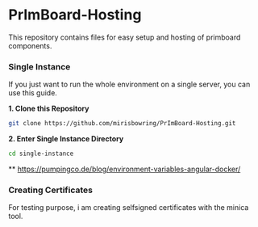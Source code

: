 # PrImBoard-Hosting

This repository contains files for easy setup and hosting of primboard components.

### Single Instance
If you just want to run the whole environment on a single server, you can use
this guide.

**1. Clone this Repository**

``` bash
git clone https://github.com/mirisbowring/PrImBoard-Hosting.git
```

**2. Enter Single Instance Directory**

``` bash
cd single-instance
```

**
https://pumpingco.de/blog/environment-variables-angular-docker/

### Creating Certificates
For testing purpose, i am creating selfsigned certificates with the minica tool.

